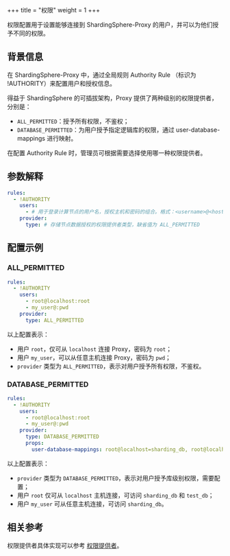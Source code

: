 +++
title = "权限"
weight = 1
+++

权限配置用于设置能够连接到 ShardingSphere-Proxy 的用户，并可以为他们授予不同的权限。

## 背景信息

在 ShardingSphere-Proxy 中，通过全局规则 Authority Rule （标识为 !AUTHORITY）来配置用户和授权信息。

得益于 ShardingSphere 的可插拔架构，Proxy 提供了两种级别的权限提供者，分别是：

- `ALL_PERMITTED`：授予所有权限，不鉴权；
- `DATABASE_PERMITTED`：为用户授予指定逻辑库的权限，通过 user-database-mappings 进行映射。

在配置 Authority Rule  时，管理员可根据需要选择使用哪一种权限提供者。

## 参数解释

```yaml
rules:
  - !AUTHORITY
    users:
      - # 用于登录计算节点的用户名，授权主机和密码的组合。格式：<username>@<hostname>:<password>，hostname 为 % 或空字符串表示不限制授权主机
    provider:
      type: # 存储节点数据授权的权限提供者类型，缺省值为 ALL_PERMITTED
```

## 配置示例

### ALL_PERMITTED

```yaml
rules:
  - !AUTHORITY
    users:
      - root@localhost:root
      - my_user@:pwd
    provider:
      type: ALL_PERMITTED
```

以上配置表示：
- 用户 `root`，仅可从 `localhost` 连接 Proxy，密码为 `root`；
- 用户 `my_user`，可以从任意主机连接 Proxy，密码为 `pwd`；
- `provider` 类型为 `ALL_PERMITTED`，表示对用户授予所有权限，不鉴权。

### DATABASE_PERMITTED

```yaml
rules:
  - !AUTHORITY
    users:
      - root@localhost:root
      - my_user@:pwd
    provider:
      type: DATABASE_PERMITTED
      props:
        user-database-mappings: root@localhost=sharding_db, root@localhost=test_db, my_user@=sharding_db
```

以上配置表示：

- `provider` 类型为 `DATABASE_PERMITTED`，表示对用户授予库级别权限，需要配置；
- 用户 `root` 仅可从 `localhost` 主机连接，可访问 `sharding_db` 和 `test_db`；
- 用户 `my_user` 可从任意主机连接，可访问 `sharding_db`。

## 相关参考

权限提供者具体实现可以参考 [权限提供者](/cn/dev-manual/proxy)。
